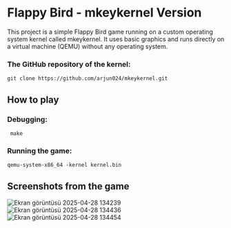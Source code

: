 # Flappy Bird - mkeykernel Version
This project is a simple Flappy Bird game running on a custom operating system kernel called mkeykernel. It uses basic graphics and runs directly on a virtual machine (QEMU) without any operating system.
### The GitHub repository of the kernel:
```
git clone https://github.com/arjun024/mkeykernel.git
```

## How to play
### Debugging:
```
 make
```
### Running the game: 
```
qemu-system-x86_64 -kernel kernel.bin
```

## Screenshots from the game
![Ekran görüntüsü 2025-04-28 134239](https://github.com/user-attachments/assets/bce9578f-dd89-4ba7-96d0-d19d92dbc6f9)
![Ekran görüntüsü 2025-04-28 134436](https://github.com/user-attachments/assets/3f8887c7-7fe4-4fdc-8b18-be1d2ddc03fe)
![Ekran görüntüsü 2025-04-28 134454](https://github.com/user-attachments/assets/01c4d48c-236e-4196-b8d7-1b006ead6a24)
